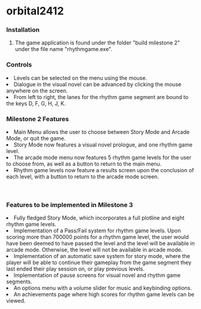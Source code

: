 # orbital2412
<b><h3>Installation</h3></b>
<ol>
  <li> The game application is found under the folder "build milestone 2" under the file name "rhythmgame.exe". 
</ol>
<b><h3>Controls</h3></b>
<li> Levels can be selected on the menu using the mouse.
<li> Dialogue in the visual novel can be advanced by clicking the mouse anywhere on the screen.
<li> From left to right, the lanes for the rhythm game segment are bound to the keys D, F, G, H, J, K.

<b><h3>Milestone 2 Features</h3></b>
<li>Main Menu allows the user to choose between Story Mode and Arcade Mode, or quit the game.</li> 
<li>Story Mode now features a visual novel prologue, and one rhythm game level. </li>
<li>The arcade mode menu now features 5 rhythm game levels for the user to choose from, as well as a button to return to the main menu.</li> 
<li>Rhythm game levels now feature a results screen upon the conclusion of each level, with a button to return to the arcade mode screen.</li> 
<br> <br>
<b><h3>Features to be implemented in Milestone 3</h3></b>
<li>Fully fledged Story Mode, which incorporates a full plotline and eight rhythm game levels.
<li>Implementation of a Pass/Fail system for rhythm game levels. Upon scoring more than 700000 points for a rhythm game level, the user would have been deemed to have passed the level and the level will be available in arcade mode. Otherwise, the level will not be available in arcade mode.
<li>Implementation of an automatic save system for story mode, where the player will be able to continue their gameplay from the game segment they last ended their play session on, or play previous levels. 
<li>Implementation of pause screens for visual novel and rhythm game segments.
<li>An options menu with a volume slider for music and keybinding options.
<li>An achievements page where high scores for rhythm game levels can be viewed.
